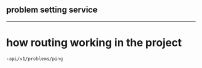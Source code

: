 ## problem setting service



----------------------


# how routing working in the project

    -api/v1/problems/ping
